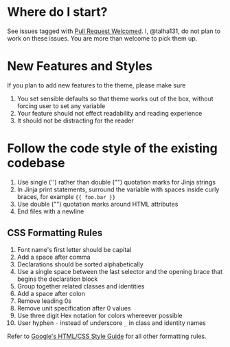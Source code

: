 Where do I start?
=================

See issues tagged with [Pull Request Welcomed](https://github.com/talha131/pelican-elegant/issues?labels=Pull+Request+Welcomed).
I, @talha131, do not plan to work on these issues. You are more than welcome to pick them up.

New Features and Styles
=======================

If you plan to add new features to the theme, please make sure

1. You set sensible defaults so that theme works out of the box, without forcing user to set any variable
2. Your feature should not effect readability and reading experience
3. It should not be distracting for the reader

Follow the code style of the existing codebase
==============================================

1. Use single ('') rather than double ("") quotation marks for Jinja strings
1. In Jinja print statements, surround the variable with spaces inside curly braces, for example `{{ foo.bar }}`
1. Use double ("") quotation marks around HTML attributes
2. End files with a newline

CSS Formatting Rules
--------------------

1. Font name's first letter should be capital
2. Add a space after comma
3. Declarations should be sorted alphabetically
4. Use a single space between the last selector and the opening brace that begins the declaration block
5. Group together related classes and identities
6. Add a space after colon
7. Remove leading 0s
8. Remove unit specification after 0 values
9. Use three digit Hex notation for colors whereever possible
10. User hyphen `-` instead of underscore `_` in class and identity names

Refer to [Google's HTML/CSS Style Guide](http://google-styleguide.googlecode.com/svn/trunk/htmlcssguide.xml) for all
other formatting rules.
